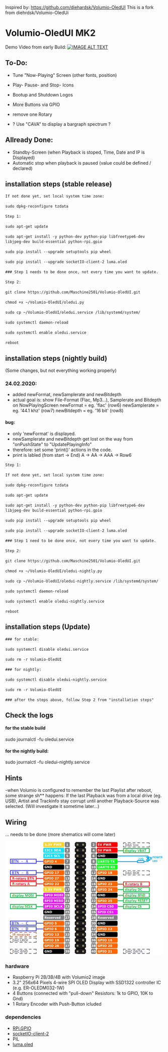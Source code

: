 Inspired by: https://github.com/diehardsk/Volumio-OledUI
This is a fork from diehrdsk/Volumio-OledUi

# Volumio-OledUI MK2

Demo Video from early Build:
[![IMAGE ALT TEXT](http://img.youtube.com/vi/WyBcdSjRcxg/0.jpg)](http://www.youtube.com/watch?v=WyBcdSjRcxg "Video-Sample")

## To-Do: 
* Tune "Now-Playing" Screen (other fonts, position)
* Play- Pause- and Stop- Icons
* Bootup and Shutdown Logos
* More Buttons via GPIO
* remove one Rotary 

* ? Use "CAVA" to display a bargraph spectrum ?

## Allready Done:
* Standby-Screen (when Playback is stoped, Time, Date and IP is Displayed)
* Automatic stop when playback is paused (value could be defined / declared)

## installation steps (stable release)
```
If not done yet, set local system time zone:

sudo dpkg-reconfigure tzdata

Step 1:

sudo apt-get update
 
sudo apt-get install -y python-dev python-pip libfreetype6-dev libjpeg-dev build-essential python-rpi.gpio
 
sudo pip install --upgrade setuptools pip wheel
 
sudo pip install --upgrade socketIO-client-2 luma.oled

### Step 1 needs to be done once, not every time you want to update.

Step 2:

git clone https://github.com/Maschine2501/Volumio-OledUI.git
 
chmod +x ~/Volumio-OledUI/oledui.py
 
sudo cp ~/Volumio-OledUI/oledui.service /lib/systemd/system/
 
sudo systemctl daemon-reload
 
sudo systemctl enable oledui.service

reboot
```

## installation steps (nightly build)
(Some changes, but not everything working properly)

### 24.02.2020:
- added newFormat, newSamplerate and newBitdepth
- actual goal is: show File-Format (Flac, Mp3...), Samplerate and Bitdepth on NowPlayingScreen
newFormat = eg. 'flac'         (row6)
newSamplerate = eg. '44.1 khz' (row7)
newBitdepth = eg. '16 bit'     (row8)
#### bug:
- only 'newFormat' is displayed.
- newSamplerate and newBitdepth get lost on the way from "onPushState" to "UpdatePlayingInfo"
- therefore: set some 'print()' actions in the code.
- print is labled (from start -> End) A -> AA -> AAA -> Row6
```
Step 1:

If not done yet, set local system time zone:

sudo dpkg-reconfigure tzdata

sudo apt-get update
 
sudo apt-get install -y python-dev python-pip libfreetype6-dev libjpeg-dev build-essential python-rpi.gpio
 
sudo pip install --upgrade setuptools pip wheel
 
sudo pip install --upgrade socketIO-client-2 luma.oled
 
### Step 1 need to be done once, not every time you want to update.

Step 2:

git clone https://github.com/Maschine2501/Volumio-OledUI.git
 
chmod +x ~/Volumio-OledUI/oledui-nightly.py
 
sudo cp ~/Volumio-OledUI/oledui-nightly.service /lib/systemd/system/
 
sudo systemctl daemon-reload
 
sudo systemctl enable oledui-nightly.service

reboot
```

## installation steps (Update)
```
### for stable:

sudo systemctl disable oledui.service

sudo rm -r Volumio-OledUI

### for nightly:

sudo systemctl disable oledui-nightly.service

sudo rm -r Volumio-OledUI

### after the steps above, follow Step 2 from "installation steps"
```

## Check the logs

#### for the stable build

sudo journalctl -fu oledui.service

#### for the nightly build:

sudo journalctl -fu oledui-nightly.service

## Hints

-when Volumio is configured to remember the last Playlist after reboot, some strange sh** happens:
If the last Playback was from a local drive (eg. USB), 
Artist and Trackinfo stay corrupt until another Playback-Source was selected.
(Will investigate it sometime later...)

## Wiring

... needs to be done
(more shematics will come later)

![Alt text](/img/connection.png?raw=true "Title")

### hardware
* Raspberry Pi 2B/3B/4B with Volumio2 image
* 3.2" 256x64 Pixels 4-wire SPI OLED Display with SSD1322 controller IC (e.g. ER-OLEDM032-1W)
* 4 Buttons (connected with "pull-down" Resistors: 1k to GPIO, 10K to Gnd)
* 1 Rotary Encoder with Push-Button icluded

### dependencies
* [RPi.GPIO](https://sourceforge.net/p/raspberry-gpio-python/wiki/Home/)
* [socketIO-client-2](https://pypi.python.org/pypi/socketIO-client-2)
* PIL
* [luma.oled](https://luma-oled.readthedocs.io/)
